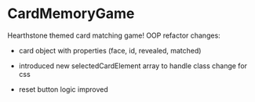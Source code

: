 # CardMemoryGame
Hearthstone themed card matching game!
OOP refactor changes:
- card object with properties (face, id, revealed, matched)

- introduced new selectedCardElement array to handle class change for css

- reset button logic improved